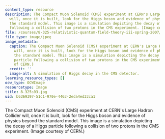 ```yaml
---
content_type: resource
description: The Compact Muon Solenoid (CMS) experiment at CERN's Large Hadron Collider
  will, once it is built, look for the Higgs boson and evidence of physics beyond
  the standard model. This image is a simulation depicting the decay of a Higgs particle
  following a collision of two protons in the CMS experiment. (Image courtesy of CERN.)
file: /courses/8-325-relativistic-quantum-field-theory-iii-spring-2007/b636939751c1970e44632eda4ed33ca1_8-325s03.jpg
file_type: image/jpeg
image_metadata:
  caption: The Compact Muon Solenoid (CMS) experiment at CERN's Large Hadron Collider
    will, once it is built, look for the Higgs boson and evidence of physics beyond
    the standard model. This image is a simulation depicting the decay of a Higgs
    particle following a collision of two protons in the CMS experiment. (Image courtesy
    of CERN.)
  credit: ''
  image-alt: A simulation of Higgs decay in the CMS detector.
learning_resource_types: []
ocw_type: OCWImage
resourcetype: Image
title: 8-325s03.jpg
uid: b6369397-51c1-970e-4463-2eda4ed33ca1
---
```

The Compact Muon Solenoid (CMS) experiment at CERN's Large Hadron Collider will, once it is built, look for the Higgs boson and evidence of physics beyond the standard model. This image is a simulation depicting the decay of a Higgs particle following a collision of two protons in the CMS experiment. (Image courtesy of CERN.)

